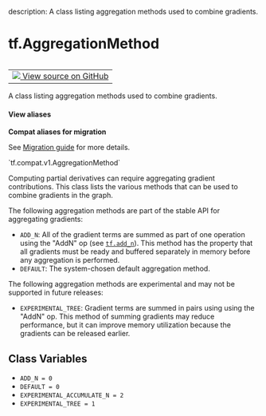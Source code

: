 description: A class listing aggregation methods used to combine gradients.

<div itemscope itemtype="http://developers.google.com/ReferenceObject">
<meta itemprop="name" content="tf.AggregationMethod" />
<meta itemprop="path" content="Stable" />
<meta itemprop="property" content="ADD_N"/>
<meta itemprop="property" content="DEFAULT"/>
<meta itemprop="property" content="EXPERIMENTAL_ACCUMULATE_N"/>
<meta itemprop="property" content="EXPERIMENTAL_TREE"/>
</div>

# tf.AggregationMethod

<!-- Insert buttons and diff -->

<table class="tfo-notebook-buttons tfo-api nocontent" align="left">
<td>
  <a target="_blank" href="https://github.com/tensorflow/tensorflow/blob/r2.2/tensorflow/python/ops/gradients_util.py#L871-L900">
    <img src="https://www.tensorflow.org/images/GitHub-Mark-32px.png" />
    View source on GitHub
  </a>
</td>
</table>



A class listing aggregation methods used to combine gradients.

<section class="expandable">
  <h4 class="showalways">View aliases</h4>
  <p>
<b>Compat aliases for migration</b>
<p>See
<a href="https://www.tensorflow.org/guide/migrate">Migration guide</a> for
more details.</p>
<p>`tf.compat.v1.AggregationMethod`</p>
</p>
</section>

<!-- Placeholder for "Used in" -->

Computing partial derivatives can require aggregating gradient
contributions. This class lists the various methods that can
be used to combine gradients in the graph.

The following aggregation methods are part of the stable API for
aggregating gradients:

*  `ADD_N`: All of the gradient terms are summed as part of one
   operation using the "AddN" op (see <a href="../tf/math/add_n.md"><code>tf.add_n</code></a>). This
   method has the property that all gradients must be ready and
   buffered separately in memory before any aggregation is performed.
*  `DEFAULT`: The system-chosen default aggregation method.

The following aggregation methods are experimental and may not
be supported in future releases:

* `EXPERIMENTAL_TREE`: Gradient terms are summed in pairs using
  using the "AddN" op. This method of summing gradients may reduce
  performance, but it can improve memory utilization because the
  gradients can be released earlier.

## Class Variables

* `ADD_N = 0` <a id="ADD_N"></a>
* `DEFAULT = 0` <a id="DEFAULT"></a>
* `EXPERIMENTAL_ACCUMULATE_N = 2` <a id="EXPERIMENTAL_ACCUMULATE_N"></a>
* `EXPERIMENTAL_TREE = 1` <a id="EXPERIMENTAL_TREE"></a>
